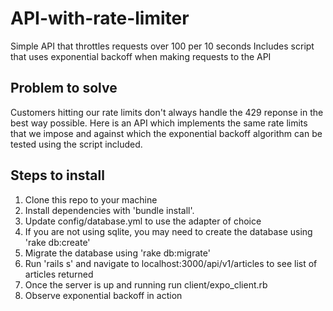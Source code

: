 
# API-with-rate-limiter 

Simple API that throttles requests over 100 per 10 seconds
Includes script that uses exponential backoff when making requests to the API

## Problem to solve

Customers hitting our rate limits don't always handle the 429 reponse in the best way possible. 
Here is an API which implements the same rate limits that we impose and against which the exponential backoff algorithm can be tested using the script included.

## Steps to install

1. Clone this repo to your machine
2. Install dependencies with 'bundle install'.
3. Update config/database.yml to use the adapter of choice
4. If you are not using sqlite, you may need to create the database using 'rake db:create'
5. Migrate the database using 'rake db:migrate'
6. Run 'rails s' and navigate to localhost:3000/api/v1/articles to see list of articles returned
7. Once the server is up and running run client/expo_client.rb
8. Observe exponential backoff in action
